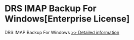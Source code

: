 # DRS IMAP Backup For Windows[Enterprise License]
DRS IMAP Backup For Windows
[>> Detailed information](https://secure.shareit.com/shareit/product.html?productid=301004911&affiliateid=200057808)